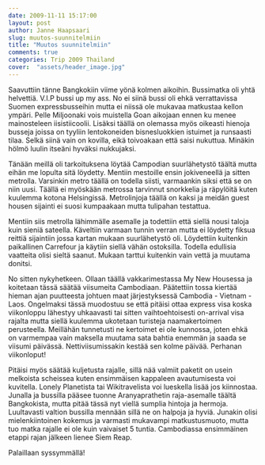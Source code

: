 ```yaml
---
date: 2009-11-11 15:17:00
layout: post
author: Janne Haapsaari
slug: muutos-suunnitelmiin
title: "Muutos suunnitelmiin"
comments: true
categories: Trip 2009 Thailand
cover:  "assets/header_image.jpg"
---
```


Saavuttiin tänne Bangkokiin viime yönä kolmen aikoihin. Bussimatka oli yhtä
helvettiä. V.I.P bussi up my ass. No ei siinä bussi oli ehkä verrattavissa
Suomen expressbusseihin mutta ei niissä ole mukavaa matkustaa kellon ympäri.
Pelle Miljoonaki vois muistella Goan aikojaan ennen ku menee mainosteleen
iisistiicoolii. Lisäksi täällä on olemassa myös oikeasti hienoja busseja
joissa on tyyliin lentokoneiden bisnesluokkien istuimet ja runsaasti tilaa.
Selkä siinä vain on kovilla, eikä toivoakaan että saisi nukuttua. Minäkin
hölmö luulin itseäni hyväksi nukkujaksi.

Tänään meillä oli tarkoituksena löytää Campodian suurlähetystö täältä mutta
eihän me lopulta sitä löydetty. Mentiin mestoille ensin jokiveneellä ja sitten
metrolla. Varsinkin metro täällä on todella siisti, varmaankin siksi että se
on niin uusi. Täällä ei myöskään metrossa tarvinnut snorkkelia ja räpylöitä
kuten kuulemma kotona Helsingissä. Metrolinjoja täällä on kaksi ja meidän
guest housen sijainti ei suosi kumpaakaan mutta tulipahan testattua.

Mentiin siis metrolla lähimmälle asemalle ja todettiin että siellä nousi
taloja kuin sieniä sateella. Käveltiin varmaan tunnin verran mutta ei löydetty
fiksua reittiä sijaintiin jossa kartan mukaan suurlähetystö oli. Löydettiin
kuitenkin paikallinen Carrefour ja käytiin siellä vähän ostoksilla. Todella
edullisia vaatteita olisi sieltä saanut. Mukaan tarttui kuitenkin vain vettä
ja muutama donitsi.

No sitten nykyhetkeen. Ollaan täällä vakkarimestassa My New Housessa ja
koitetaan tässä säätää viisumeita Cambodiaan. Päätettiin tossa kiertää hieman
ajan puutteesta johtuen maat järjestyksessä Cambodia - Vietnam - Laos.
Ongelmaksi tässä muodostuu se että pitäisi ottaa express visa koska
viikonloppu lähestyy uhkaavasti tai sitten vaihtoehtoisesti on-arrival visa
rajalta mutta siellä kuulemma ukotetaan turisteja naamakertoimen perusteella.
Meillähän tunnetusti ne kertoimet ei ole kunnossa, joten ehkä on varmempaa
vain maksella muutama sata bahtia enemmän ja saada se viisumi päivässä.
Nettiviisumissakin kestää sen kolme päivää. Perhanan viikonloput!

Pitäisi myös säätää kuljetusta rajalle, sillä nää valmiit paketit on usein
melkoista scheissea kuten ensimmäisen kappaleen avautumisesta voi kuvitella.
Lonely Planetista tai Wikitravelista voi lueskella lisää jos kiinnostaa.
Junalla ja bussilla pääsee tuonne Aranyaprathetin raja-asemalle täältä
Bangkokista, mutta pitää tässä nyt viellä sumplia hintoja ja hermoja.
Luultavasti valtion bussilla mennään sillä ne on halpoja ja hyviä. Junakin
olisi mielenkiintoinen kokemus ja varmasti mukavampi matkustusmuoto, mutta tuo
matka rajalle ei ole kuin vaivaiset 5 tuntia. Cambodiassa ensimmäinen etappi
rajan jälkeen lienee Siem Reap.

Palaillaan syssymmällä!
